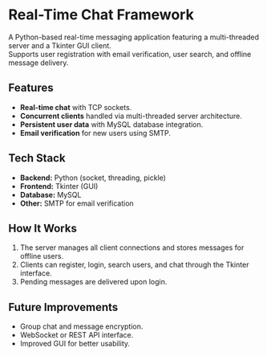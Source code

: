 # Real-Time Chat Framework

A Python-based real-time messaging application featuring a multi-threaded server and a Tkinter GUI client.  
Supports user registration with email verification, user search, and offline message delivery.

## Features
- **Real-time chat** with TCP sockets.
- **Concurrent clients** handled via multi-threaded server architecture.
- **Persistent user data** with MySQL database integration.
- **Email verification** for new users using SMTP.

## Tech Stack
- **Backend:** Python (socket, threading, pickle)
- **Frontend:** Tkinter (GUI)
- **Database:** MySQL
- **Other:** SMTP for email verification

## How It Works
1. The server manages all client connections and stores messages for offline users.
2. Clients can register, login, search users, and chat through the Tkinter interface.
3. Pending messages are delivered upon login.

## Future Improvements
- Group chat and message encryption.
- WebSocket or REST API interface.
- Improved GUI for better usability.
